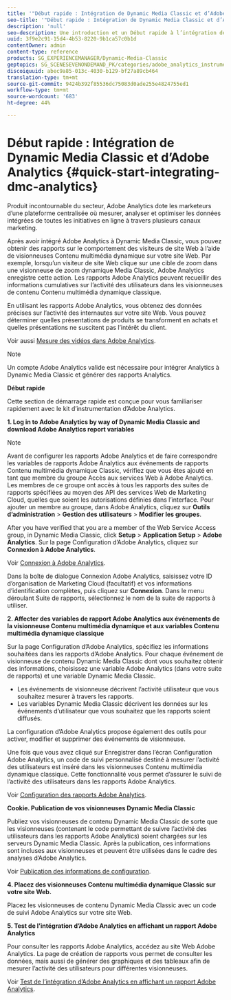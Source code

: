 ```yaml
---
title: '"Début rapide : Intégration de Dynamic Media Classic et d’Adobe Analytics'
seo-title: '"Début rapide : Intégration de Dynamic Media Classic et d’Adobe Analytics'
description: 'null'
seo-description: Une introduction et un Début rapide à l’intégration de Dynamic Media Classic et d’Analytics d’Adobe pour vous aider à maîtriser rapidement les opérations.
uuid: 3f9e2c91-15d4-4b53-8220-9b1ca57c0b1d
contentOwner: admin
content-type: reference
products: SG_EXPERIENCEMANAGER/Dynamic-Media-Classic
geptopics: SG_SCENESEVENONDEMAND_PK/categories/adobe_analytics_instrumentation_kit
discoiquuid: abec9a85-013c-4030-b129-bf27a89cb464
translation-type: tm+mt
source-git-commit: 9424b392f85536dc75083d0ade255e4824755ed1
workflow-type: tm+mt
source-wordcount: '683'
ht-degree: 44%

---
```



# Début rapide : Intégration de Dynamic Media Classic et d’Adobe Analytics {#quick-start-integrating-dmc-analytics}

Produit incontournable du secteur, Adobe Analytics dote les marketeurs d’une plateforme centralisée où mesurer, analyser et optimiser les données intégrées de toutes les initiatives en ligne à travers plusieurs canaux marketing.

Après avoir intégré Adobe Analytics à Dynamic Media Classic, vous pouvez obtenir des rapports sur le comportement des visiteurs de site Web à l’aide de visionneuses Contenu multimédia dynamique sur votre site Web. Par exemple, lorsqu’un visiteur de site Web clique sur une cible de zoom dans une visionneuse de zoom dynamique Media Classic, Adobe Analytics enregistre cette action. Les rapports Adobe Analytics peuvent recueillir des informations cumulatives sur l’activité des utilisateurs dans les visionneuses de contenu Contenu multimédia dynamique classique.

En utilisant les rapports Adobe Analytics, vous obtenez des données précises sur l’activité des internautes sur votre site Web. Vous pouvez déterminer quelles présentations de produits se transforment en achats et quelles présentations ne suscitent pas l’intérêt du client.

Voir aussi [Mesure des vidéos dans Adobe Analytics](https://docs.adobe.com/content/help/en/media-analytics/using/media-overview.html).

>[!NOTE]
>
>Un compte Adobe Analytics valide est nécessaire pour intégrer Analytics à Dynamic Media Classic et générer des rapports Analytics.

**Début rapide**

Cette section de démarrage rapide est conçue pour vous familiariser rapidement avec le kit d’instrumentation d’Adobe Analytics. 

**1. Log in to Adobe Analytics by way of Dynamic Media Classic and download Adobe Analytics report variables**

>[!NOTE]
>
>Avant de configurer les rapports Adobe Analytics et de faire correspondre les variables de rapports Adobe Analytics aux événements de rapports Contenu multimédia dynamique Classic, vérifiez que vous êtes ajouté en tant que membre du groupe Accès aux services Web à Adobe Analytics. Les membres de ce groupe ont accès à tous les rapports des suites de rapports spécifiées au moyen des API des services Web de Marketing Cloud, quelles que soient les autorisations définies dans l’interface. Pour ajouter un membre au groupe, dans Adobe Analytics, cliquez sur **Outils d’administration** > **Gestion des utilisateurs** > **Modifier les groupes**.

After you have verified that you are a member of the Web Service Access group, in Dynamic Media Classic, click **Setup** > **Application Setup** > **Adobe Analytics**. Sur la page Configuration d’Adobe Analytics, cliquez sur **Connexion à Adobe Analytics**.

Voir [Connexion à Adobe Analytics](log-analytics.md#log_in_to_adobe_analytics).

Dans la boîte de dialogue Connexion Adobe Analytics, saisissez votre ID d’organisation de Marketing Cloud (facultatif) et vos informations d’identification complètes, puis cliquez sur **Connexion**. Dans le menu déroulant Suite de rapports, sélectionnez le nom de la suite de rapports à utiliser.

**2. Affecter des variables de rapport Adobe Analytics aux événements de la visionneuse Contenu multimédia dynamique et aux variables Contenu multimédia dynamique classique**

Sur la page Configuration d’Adobe Analytics, spécifiez les informations souhaitées dans les rapports d’Adobe Analytics. Pour chaque événement de visionneuse de contenu Dynamic Media Classic dont vous souhaitez obtenir des informations, choisissez une variable Adobe Analytics (dans votre suite de rapports) et une variable Dynamic Media Classic.

* Les événements de visionneuse décrivent l’activité utilisateur que vous souhaitez mesurer à travers les rapports.
* Les variables Dynamic Media Classic décrivent les données sur les événements d’utilisateur que vous souhaitez que les rapports soient diffusés.

La configuration d’Adobe Analytics propose également des outils pour activer, modifier et supprimer des événements de visionneuse.

Une fois que vous avez cliqué sur Enregistrer dans l’écran Configuration Adobe Analytics, un code de suivi personnalisé destiné à mesurer l’activité des utilisateurs est inséré dans les visionneuses Contenu multimédia dynamique classique. Cette fonctionnalité vous permet d’assurer le suivi de l’activité des utilisateurs dans les rapports Adobe Analytics.

Voir [Configuration des rapports Adobe Analytics](configuring-analytics-reports.md#configuring_adobe_analytics_reports).

**Cookie. Publication de vos visionneuses Dynamic Media Classic**

Publiez vos visionneuses de contenu Dynamic Media Classic de sorte que les visionneuses (contenant le code permettant de suivre l’activité des utilisateurs dans les rapports Adobe Analytics) soient chargées sur les serveurs Dynamic Media Classic. Après la publication, ces informations sont incluses aux visionneuses et peuvent être utilisées dans le cadre des analyses d’Adobe Analytics.

Voir [Publication des informations de configuration](publishing-analytics-configuration-information.md#publishing_adobe_analytics_configuration_information).

**4. Placez des visionneuses Contenu multimédia dynamique Classic sur votre site Web.**

Placez les visionneuses de contenu Dynamic Media Classic avec un code de suivi Adobe Analytics sur votre site Web.

**5. Test de l’intégration d’Adobe Analytics en affichant un rapport Adobe Analytics**

Pour consulter les rapports Adobe Analytics, accédez au site Web Adobe Analytics. La page de création de rapports vous permet de consulter les données, mais aussi de générer des graphiques et des tableaux afin de mesurer l’activité des utilisateurs pour différentes visionneuses.

Voir [Test de l’intégration d’Adobe Analytics en affichant un rapport Adobe Analytics](testing-integration-viewing-analytics-report.md#testing_the_integration_by_viewing_an_adobe_analytics_report).
